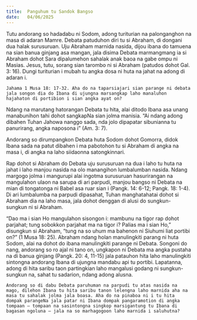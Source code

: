 ```yaml
---
title:  Panguhum tu Sandok Bangso
date:   04/06/2025
---
```


Tutu andorang so hadadabu ni Sodom, adong turiturian na palonganghon na masa di adaran Mamre. Debata patuduhon diri tu si Abraham, di dongani dua halak surusuruan. Uju Abraham marnida nasida, dijou ibana do tamuena na sian banua ginjang asa mangan, jala disima Debata marmangmang ia si Abraham dohot Sara dipalumehon sahalak anak baoa na gabe ompu ni Masias. Jesus, tutu, sorang sian tarombo ni si Abraham (patudos dohot Gal. 3: 16). Dungi turiturian i mubah tu angka dosa ni huta na jahat na adong di adaran i.

`Jahama 1 Musa 18: 17-32. Aha do na taparsiajari sian parange ni debata jala songon dia do Ibana di ujungna marsangkap laho manaluhon hajahaton di portibion i sian angka ayat on?`

Ndang na marutang hatorangan Debata tu hita, alai ditodo Ibana asa unang manabunihon tahi dohot sangkapNa sian jolma manisia. “Ai ndang adong dibahen Tuhan Jahowa nanggo sada, nda jolo dipapatar sibunianna tu panurirang, angka naposona i” (Am. 3: 7).

Andorang so dirumpangkon Debata huta Sodom dohot Gomorra, didok Ibana sada na patut dibahen i ma pabotohon tu si Abraham di angka na masa i, di angka na laho siidaonna satongkinnari.

Rap dohot si Abraham do Debata uju surusuruan na dua i laho tu huta na jahat i laho manjou nasida na olo manangihon lumbalumban nasida. Ndang margogo jolma i mangurupi alai ingotma surusuruan hasurirangan na mangulahon ulaon na sarupa di ari parpudi, manjou bangso ni Debata na mian di tongatonga ni Babel asa ruar sian i (Pangk. 14: 6-12; Pangk. 18: 1-4). Di ari lumbalumba na parpudi dipasahat, Tuhan manghatahatai dohot si Abraham dia na laho masa, jala dohot denggan di alusi do sungkun-sungkun ni si Abraham.

“Dao ma i sian Ho mangulahon sisongon i: mambunu na tigor rap dohot parjahat; tung sobokkon parjahat ma na tigor i? Palias ma i sian Ho,” disungkun si Abraham, “tung na so uhum ma bahenon ni Siuhumi liat portibi on?” (1 Musa 18: 25). Abraham ndang holan manulingkiti parang ni huta Sodom, alai na dohot do ibana manulingkiti parange ni Debata. Songoni do nang, andorang so ro ajal ni tano on, ungkapon ni Debata ma angka pustaha na di banua ginjang (Pangk. 20: 4, 11-15) jala patauhon hita laho manulingkiti sintongna andorang Ibana di ujungna mandabu api tu portibi. Lapatanna, adong di hita saribu taon partingkian laho mangalusi godang ni sungkun-sungkun na, sahat tu sadarion, ndang adong alusna.

`Andorang so di dabu Debata paruhuman na parpudi tu atas nasida na mago, dilehon Ibana tu hita saribu tanon lelengna laho marnida aha na masa tu sahalak jolma jala boasa. Aha do na pinaboa ni i tu hita dompak parangeNa jala patar ni Ibana dompak pangaramotion di angka tompaan – tompaan na sasintongna singkop marsigantung tu Ibana di bagasan ngoluna – jala na so marhagogoon laho marnida i saluhutna?`